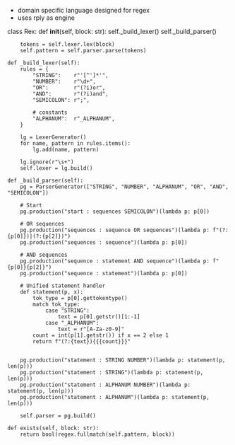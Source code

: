 - domain specific language designed for regex
- uses rply as engine

class Rex:
    def __init__(self, block: str):
        self._build_lexer()
        self._build_parser()

        tokens = self.lexer.lex(block)
        self.pattern = self.parser.parse(tokens)

    def _build_lexer(self):
        rules = {
            "STRING":    r"'[^']*'",
            "NUMBER":    r"\d+",
            "OR":        r"(?i)or",
            "AND":       r"(?i)and",
            "SEMICOLON": r";",

            # constants
            "ALPHANUM":  r"_ALPHANUM",
        }

        lg = LexerGenerator()
        for name, pattern in rules.items():
            lg.add(name, pattern)

        lg.ignore(r"\s+")
        self.lexer = lg.build()

    def _build_parser(self):
        pg = ParserGenerator(["STRING", "NUMBER", "ALPHANUM", "OR", "AND", "SEMICOLON"])

        # Start
        pg.production("start : sequences SEMICOLON")(lambda p: p[0])

        # OR sequences
        pg.production("sequences : sequence OR sequences")(lambda p: f"(?:{p[0]})|(?:{p[2]})")
        pg.production("sequences : sequence")(lambda p: p[0])

        # AND sequences
        pg.production("sequence : statement AND sequence")(lambda p: f"{p[0]}{p[2]}")
        pg.production("sequence : statement")(lambda p: p[0])

        # Unified statement handler
        def statement(p, x):
            tok_type = p[0].gettokentype()
            match tok_type:
                case "STRING":
                    text = p[0].getstr()[1:-1]
                case "_ALPHANUM":
                    text = r"[A-Za-z0-9]"
            count = int(p[1].getstr()) if x == 2 else 1
            return f"(?:{text}){{{count}}}"


        pg.production("statement : STRING NUMBER")(lambda p: statement(p, len(p)))
        pg.production("statement : STRING")(lambda p: statement(p, len(p)))
        pg.production("statement : ALPHANUM NUMBER")(lambda p: statement(p, len(p)))
        pg.production("statement : ALPHANUM")(lambda p: statement(p, len(p)))

        self.parser = pg.build()

    def exists(self, block: str):
        return bool(regex.fullmatch(self.pattern, block))
